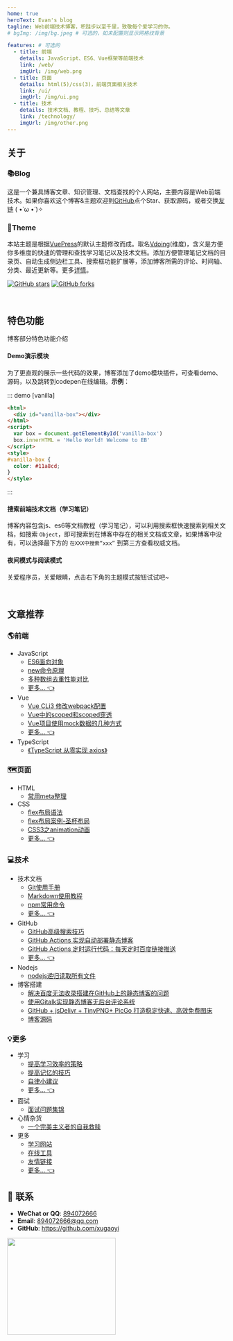 ```yaml
---
home: true
heroText: Evan's blog
tagline: Web前端技术博客，积跬步以至千里，致敬每个爱学习的你。
# bgImg: /img/bg.jpeg # 可选的，如未配置则显示网格纹背景

features: # 可选的
  - title: 前端
    details: JavaScript、ES6、Vue框架等前端技术
    link: /web/
    imgUrl: /img/web.png
  - title: 页面
    details: html(5)/css(3)，前端页面相关技术
    link: /ui/
    imgUrl: /img/ui.png
  - title: 技术
    details: 技术文档、教程、技巧、总结等文章
    link: /technology/
    imgUrl: /img/other.png
---
```



## 关于

### 📚Blog
这是一个兼具博客文章、知识管理、文档查找的个人网站，主要内容是Web前端技术。如果你喜欢这个博客&主题欢迎到[GitHub](https://github.com/xugaoyi/vuepress-theme-vdoing-blog)点个Star、获取源码，或者交换[友链](/pages/844eea1b2387fb96/) ( •̀ ω •́ )✧

### 🎨Theme
本站主题是根据[VuePress](https://vuepress.vuejs.org/zh/)的默认主题修改而成。取名[Vdoing](https://github.com/xugaoyi/vuepress-theme-vdoing-blog)(维度)，含义是方便你多维度的快速的管理和查找学习笔记以及技术文档。添加方便管理笔记文档的目录页、自动生成侧边栏工具、搜索框功能扩展等，添加博客所需的评论、时间轴、分类、最近更新等。更多[详情](https://github.com/xugaoyi/vuepress-theme-vdoing-blog)。

<a href="https://github.com/xugaoyi/vuepress-theme-vdoing-blog" target="_blank"><img src='https://img.shields.io/github/stars/xugaoyi/vuepress-theme-vdoing-blog' alt='GitHub stars' class="no-zoom"></a>
<a href="https://github.com/xugaoyi/vuepress-theme-vdoing-blog" target="_blank"><img src='https://img.shields.io/github/forks/xugaoyi/vuepress-theme-vdoing-blog' alt='GitHub forks' class="no-zoom"></a>

</br>



## 特色功能
博客部分特色功能介绍
#### Demo演示模块
   为了更直观的展示一些代码的效果，博客添加了demo模块插件，可查看demo、源码，以及跳转到codepen在线编辑。**示例**：

::: demo [vanilla]
```html
<html>
  <div id="vanilla-box"></div>
</html>
<script>
  var box = document.getElementById('vanilla-box')
  box.innerHTML = 'Hello World! Welcome to EB'
</script>
<style>
#vanilla-box {
  color: #11a8cd;
}
</style>
```
:::

#### 搜索前端技术文档（学习笔记）
   
   博客内容包含js、es6等文档教程（学习笔记），可以利用搜索框快速搜索到相关文档，如搜索 `Object`，即可搜索到在博客中存在的相关文档或文章，如果博客中没有，可以选择最下方的 `在XXX中搜索“xxx”` 到第三方查看权威文档。
   
#### 夜间模式与阅读模式
关爱程序员，关爱眼睛，点击右下角的主题模式按钮试试吧~

</br>


## 文章推荐

### :earth_americas:前端

* JavaScript
  * [ES6面向对象](/pages/1f4123be6f45abcd/)
  * [new命令原理](/pages/8143cc480faf9a11/)
  * [多种数组去重性能对比](/pages/e808fba1fa8fbab2/)
  * [更多... 👈](/pages/8143cc480faf9a11/)
* Vue
  * [Vue CLi3 修改webpack配置](/pages/5d463fbdb172d43b/)
  * [Vue中的scoped和scoped穿透](/pages/c80d2751cf1f4268/)
  * [Vue项目使用mock数据的几种方式](/pages/bd1af2f75fd361fc/)
  * [更多... 👈](/pages/802a1ca6f7b71c59/)
* TypeScript
  * [《TypeScript 从零实现 axios》](/pages/e05dce83e5129785/)

### 🗺️页面
* HTML
  * [常用meta整理](/pages/8309a5b876fc95e3/)
* CSS
  * [flex布局语法](/pages/0a83b083bdf257cb/)
  * [flex布局案例-圣杯布局](/pages/df9e7c7214fa5046/)
  * [CSS3之animation动画](/pages/c2c0432138f6e042/)
  * [更多... 👈](/pages/0a83b083bdf257cb/)



### 💻技术

* 技术文档
  * [Git使用手册](/pages/9a7ee40fc232253e/)
  * [Markdown使用教程](/pages/ad247c4332211551/)
  * [npm常用命令](/pages/61f2f95fd7da14fd/)
  * [更多... 👈](/pages/9a7ee40fc232253e/)
* GitHub
  * [GitHub高级搜索技巧](/pages/4c778760be26d8b3/)
  * [GitHub Actions 实现自动部署静态博客](/pages/6b9d359ec5aa5019/) 
  * [GitHub Actions 定时运行代码：每天定时百度链接推送](/pages/6b9d359ec5aa5019/) 
  * [更多... 👈](/pages/4c778760be26d8b3/)
* Nodejs
  * [nodejs递归读取所有文件](/pages/117708e0af7f0bd9/)
* 博客搭建
  * [解决百度无法收录搭建在GitHub上的静态博客的问题](/pages/41f87d890d0a02af/)
  * [使用Gitalk实现静态博客无后台评论系统](/pages/1da0bf9a988eafe5/)
  * [GitHub + jsDelivr + TinyPNG+ PicGo 打造稳定快速、高效免费图床](/pages/a5f73af5185fdf0a/)
  * [博客源码](https://github.com/xugaoyi/vuepress-theme-vdoing-blog)


### 💡更多
* 学习
  * [提高学习效率的策略](/pages/a8692ab3bdcb4588/)
  * [提高记忆的技巧](/pages/996822b2a2ca6e3b/)
  * [自律小建议](/pages/c3f302a03c8daf79/)
  * [更多... 👈](/pages/a8692ab3bdcb4588/)
* 面试
  * [面试问题集锦](/pages/aea6571b7a8bae86/)
* 心情杂货
  * [一个完美主义者的自我救赎](/pages/2d615df9a36a98ed/)
* 更多
  * [学习网站](/pages/2e9ba3fa6e1ed0e9/)
  * [在线工具](/pages/9c2232288caaa8ec/)
  * [友情链接](/pages/844eea1b2387fb96/)
  * [更多... 👈](/pages/2e9ba3fa6e1ed0e9/)

## :email: 联系

- **WeChat or QQ**: <a href="tencent://message/?uin=894072666&Site=&Menu=yesUrl" class='qq'>894072666</a>
- **Email**: <a href="mailto:894072666@qq.com">894072666@qq.com</a>
- **GitHub**: <https://github.com/xugaoyi>

<img src="/img/panda-waving.png" class="panda" style="width: 250px;height: 223px;opacity: 0.85;margin-bottom: -4px;">